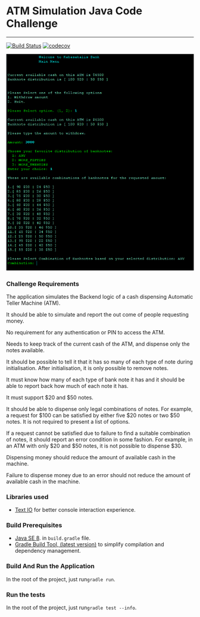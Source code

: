 # ATM Simulation Java Code Challenge
------------------------------------

[![Build Status](https://travis-ci.org/kabasakalis/atm-java-code-challenge.svg?branch=master)](https://travis-ci.org/kabasakalis/atm-java-code-challenge)   [![codecov](https://codecov.io/gh/kabasakalis/atm-java-code-challenge/branch/master/graph/badge.svg)](https://codecov.io/gh/kabasakalis/atm-java-code-challenge)

![Atm screenshot](https://github.com/kabasakalis/atm-java-code-challenge/blob/master/src/main/resources/atm.png)

### Challenge Requirements

The application simulates the Backend logic of a cash dispensing Automatic Teller Machine (ATM).

It should be able to simulate and report the out come of people requesting money.

No requirement for any authentication or PIN to access the ATM.

Needs to keep track of the current cash of the ATM, and dispense only the notes available.

It should be possible to tell it that it has so many of each type of note during initialisation. After initialisation, it is only possible to remove notes.

It must know how many of each type of bank note it has and it should be able to report back how much of each note it has.

It must support $20 and $50 notes.

It should be able to dispense only legal combinations of notes. For example, a request for $100 can be satisfied by either five $20 notes or two $50 notes. It is not required to present a list of options.

If a request cannot be satisfied due to failure to find a suitable combination of notes, it should report an error condition in some fashion. For example, in an ATM with only $20 and $50 notes, it is not possible to dispense $30.

Dispensing money should reduce the amount of available cash in the machine.

Failure to dispense money due to an error should not reduce the amount of available cash in the machine.

### Libraries used
- [Text IO](http://text-io.beryx.org/releases/latest/)
for better console interaction experience.

### Build Prerequisites
- [Java SE 8](http://www.oracle.com/technetwork/java/javase/downloads/index.html).
in `build.gradle` file.
- [Gradle Build Tool, (latest version)](https://gradle.org/install/) to simplify compilation and dependency management.

### Build And Run the Application
In the root of the project, just run`gradle run`.

### Run the tests
In the root of the project, just run`gradle test --info`.
